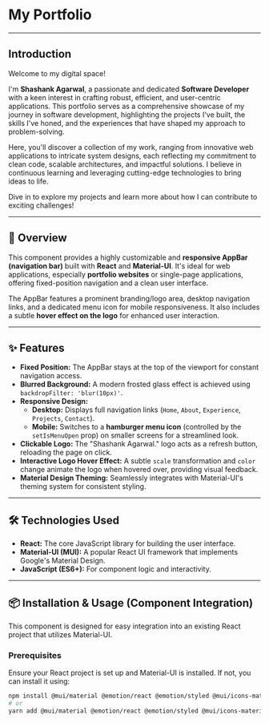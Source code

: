 # My Portfolio

---

## Introduction

Welcome to my digital space!

I'm **Shashank Agarwal**, a passionate and dedicated **Software Developer** with a keen interest in crafting robust, efficient, and user-centric applications. This portfolio serves as a comprehensive showcase of my journey in software development, highlighting the projects I've built, the skills I've honed, and the experiences that have shaped my approach to problem-solving.

Here, you'll discover a collection of my work, ranging from innovative web applications to intricate system designs, each reflecting my commitment to clean code, scalable architectures, and impactful solutions. I believe in continuous learning and leveraging cutting-edge technologies to bring ideas to life.

Dive in to explore my projects and learn more about how I can contribute to exciting challenges!

---

## 🚀 Overview

This component provides a highly customizable and **responsive AppBar (navigation bar)** built with **React** and **Material-UI**. It's ideal for web applications, especially **portfolio websites** or single-page applications, offering fixed-position navigation and a clean user interface.

The AppBar features a prominent branding/logo area, desktop navigation links, and a dedicated menu icon for mobile responsiveness. It also includes a subtle **hover effect on the logo** for enhanced user interaction.

---

## ✨ Features

* **Fixed Position:** The AppBar stays at the top of the viewport for constant navigation access.
* **Blurred Background:** A modern frosted glass effect is achieved using `backdropFilter: 'blur(10px)'`.
* **Responsive Design:**
    * **Desktop:** Displays full navigation links (`Home`, `About`, `Experience`, `Projects`, `Contact`).
    * **Mobile:** Switches to a **hamburger menu icon** (controlled by the `setIsMenuOpen` prop) on smaller screens for a streamlined look.
* **Clickable Logo:** The "Shashank Agarwal." logo acts as a refresh button, reloading the page on click.
* **Interactive Logo Hover Effect:** A subtle `scale` transformation and `color` change animate the logo when hovered over, providing visual feedback.
* **Material Design Theming:** Seamlessly integrates with Material-UI's theming system for consistent styling.

---

## 🛠️ Technologies Used

* **React:** The core JavaScript library for building the user interface.
* **Material-UI (MUI):** A popular React UI framework that implements Google's Material Design.
* **JavaScript (ES6+):** For component logic and interactivity.

---

## 📦 Installation & Usage (Component Integration)

This component is designed for easy integration into an existing React project that utilizes Material-UI.

### Prerequisites

Ensure your React project is set up and Material-UI is installed. If not, you can install it using:

```bash
npm install @mui/material @emotion/react @emotion/styled @mui/icons-material
# or
yarn add @mui/material @emotion/react @emotion/styled @mui/icons-material